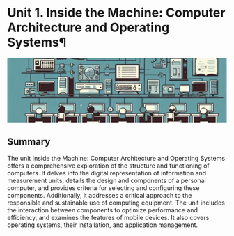 # Unit 1. Inside the Machine: Computer Architecture and Operating Systems¶

<img class="header" src="../images/ud1_ict4.jpeg"/>

## Summary

The unit Inside the Machine: Computer Architecture and Operating Systems offers a comprehensive exploration of the structure and functioning of computers. It delves into the digital representation of information and measurement units, details the design and components of a personal computer, and provides criteria for selecting and configuring these components. Additionally, it addresses a critical approach to the responsible and sustainable use of computing equipment. The unit includes the interaction between components to optimize performance and efficiency, and examines the features of mobile devices. It also covers operating systems, their installation, and application management.
